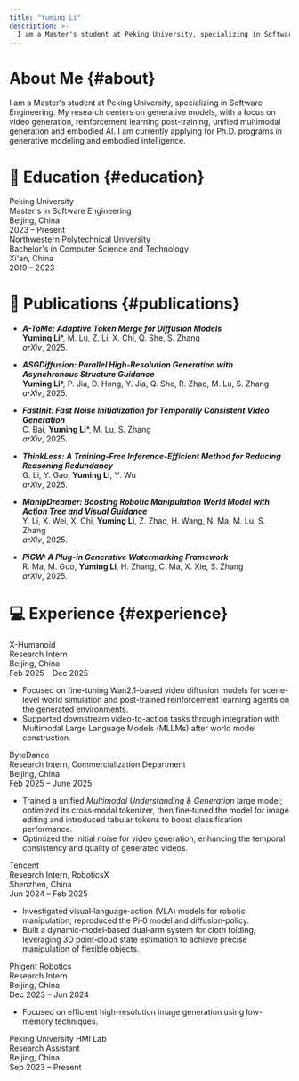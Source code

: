 ```yaml
---
title: "Yuming Li"
description: >-
  I am a Master's student at Peking University, specializing in Software Engineering. My research interests lie in reinforcement learning post-training for video generative models, generative acceleration techniques, unified multimodal generative model, embodied world models with visual-language-action (VLA) integration. I am currently applying for Ph.D. programs in the fields of generative models and embodied AI.
---
```


# About Me {#about}

I am a Master's student at Peking University, specializing in Software Engineering. My research centers on generative models, with a focus on video generation, reinforcement learning post-training, unified multimodal generation and embodied AI. I am currently applying for Ph.D. programs in generative modeling and embodied intelligence.

# 📖 Education {#education}

<div class="education-entry">
    <div class="header-left">
        <div class="school">Peking University</div>
        <div class="degree">Master's in Software Engineering</div>
    </div>
    <div class="header-right">
        <div class="location">Beijing, China</div>
        <div class="date">2023 – Present</div>
    </div>
</div>

<div class="education-entry">
    <div class="header-left">
        <div class="school">Northwestern Polytechnical University</div>
        <div class="degree">Bachelor's in Computer Science and Technology</div>
    </div>
    <div class="header-right">
        <div class="location">Xi'an, China</div>
        <div class="date">2019 – 2023</div>
    </div>
</div>

# 📝 Publications {#publications}

- ***A-ToMe: Adaptive Token Merge for Diffusion Models*** <br>
  **Yuming Li***, M. Lu, Z. Li, X. Chi, Q. She, S. Zhang <br>
  *arXiv*, 2025.

- ***ASGDiffusion: Parallel High-Resolution Generation with Asynchronous Structure Guidance*** <br>
  **Yuming Li***, P. Jia, D. Hong, Y. Jia, Q. She, R. Zhao, M. Lu, S. Zhang <br>
  *arXiv*, 2025.

- ***FastInit: Fast Noise Initialization for Temporally Consistent Video Generation*** <br>
  C. Bai, **Yuming Li***, M. Lu, S. Zhang <br>
  *arXiv*, 2025.

- ***ThinkLess: A Training-Free Inference-Efficient Method for Reducing Reasoning Redundancy*** <br>
  G. Li, Y. Gao, **Yuming Li**, Y. Wu <br>
  *arXiv*, 2025.

- ***ManipDreamer: Boosting Robotic Manipulation World Model with Action Tree and Visual Guidance*** <br>
  Y. Li, X. Wei, X. Chi, **Yuming Li**, Z. Zhao, H. Wang, N. Ma, M. Lu, S. Zhang <br>
  *arXiv*, 2025.

- ***PiGW: A Plug-in Generative Watermarking Framework*** <br>
  R. Ma, M. Guo, **Yuming Li**, H. Zhang, C. Ma, X. Xie, S. Zhang <br>
  *arXiv*, 2025.

# 💻 Experience {#experience}

<div class="experience-entry">
  <div class="header">
    <div class="header-left">
      <div class="company">X-Humanoid</div>
      <div class="role">Research Intern</div>
    </div>
    <div class="header-right">
      <div class="location">Beijing, China</div>
      <div class="date">Feb 2025 – Dec 2025</div>
    </div>
  </div>
  <div class="description">
    <ul>
      <li>Focused on fine-tuning Wan2.1-based video diffusion models for scene-level world simulation and post-trained reinforcement learning agents on the generated environments.</li>
      <li>Supported downstream video-to-action tasks through integration with Multimodal Large Language Models (MLLMs) after world model construction.</li>
    </ul>
  </div>
</div>

<div class="experience-entry">
  <div class="header">
    <div class="header-left">
      <div class="company">ByteDance</div>
      <div class="role">Research Intern, Commercialization Department</div>
    </div>
    <div class="header-right">
      <div class="location">Beijing, China</div>
      <div class="date">Feb 2025 – June 2025</div>
    </div>
  </div>
  <div class="description">
    <ul>
      <li>Trained a unified <em>Multimodal Understanding &amp; Generation</em> large model; optimized its cross‑modal tokenizer, then fine‑tuned the model for image editing and introduced tabular tokens to boost classification performance.</li>
      <li>Optimized the initial noise for video generation, enhancing the temporal consistency and quality of generated videos.</li>
    </ul>
  </div>
</div>

<div class="experience-entry">
  <div class="header">
    <div class="header-left">
      <div class="company">Tencent</div>
      <div class="role">Research Intern, RoboticsX</div>
    </div>
    <div class="header-right">
      <div class="location">Shenzhen, China</div>
      <div class="date">Jun 2024 – Feb 2025</div>
    </div>
  </div>
  <div class="description">
    <ul>
      <li>Investigated visual‑language‑action (VLA) models for robotic manipulation; reproduced the Pi‑0 model and diffusion‑policy.</li>
      <li>Built a dynamic‑model‑based dual‑arm system for cloth folding, leveraging 3D point‑cloud state estimation to achieve precise manipulation of flexible objects.</li>
    </ul>
  </div>
</div>

<div class="experience-entry">
  <div class="header">
    <div class="header-left">
      <div class="company">Phigent Robotics</div>
      <div class="role">Research Intern</div>
    </div>
    <div class="header-right">
      <div class="location">Beijing, China</div>
      <div class="date">Dec 2023 – Jun 2024</div>
    </div>
  </div>
  <div class="description">
    <ul>
      <li>Focused on efficient high-resolution image generation using low-memory techniques.</li>
    </ul>
  </div>
</div>

<div class="experience-entry">
  <div class="header">
    <div class="header-left">
      <div class="company">Peking University HMI Lab</div>
      <div class="role">Research Assistant</div>
    </div>
    <div class="header-right">
      <div class="location">Beijing, China</div>
      <div class="date">Sep 2023 – Present</div>
    </div>
  </div>
</div>